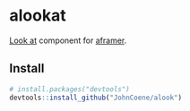 # alookat

[Look at](https://github.com/ngokevin/kframe/tree/master/components/look-at/) component for [aframer](https://aframer.john-coene.com/).

## Install

```r
# install.packages("devtools")
devtools::install_github("JohnCoene/alook")
```
